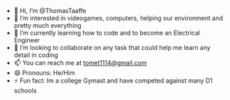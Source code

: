 - 👋 Hi, I’m @ThomasTaaffe
- 👀 I’m interested in videogames, computers, helping our environment and pretty much everything
- 🌱 I’m currently learning how to code and to become an Electrical Engineer
- 💞️ I’m looking to collaborate on any task that could help me learn any detail in coding
- 📫 You can reach me at tomet1114@gmail.com
- 😄 Pronouns: He/Him
- ⚡ Fun fact: Im a college Gymast and have competed against many D1 schools
<!---
ThomasTaaffe/ThomasTaaffe is a ✨ special ✨ repository because its `README.md` (this file) appears on your GitHub profile.
You can click the Preview link to take a look at your changes.
--->
